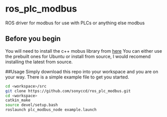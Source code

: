 # ros_plc_modbus
ROS driver for modbus for use with PLCs or anything else modbus

## Before you begin
You will need to install the c++ mobus library from [here](http://libmodbus.org/download/)  You can either use the prebuilt ones for Ubuntu or install from source, I would recomend installing the latest from source.

##Usage
Simply download this repo into your workspace and you are on your way.  There is a simple example file to get you started.

```bash
cd <workspace>/src
git clone https://github.com/sonyccd/ros_plc_modbus.git
cd <workspace>
catkin_make
source devel/setup.bash
roslaunch plc_modbus_node example.launch
```
